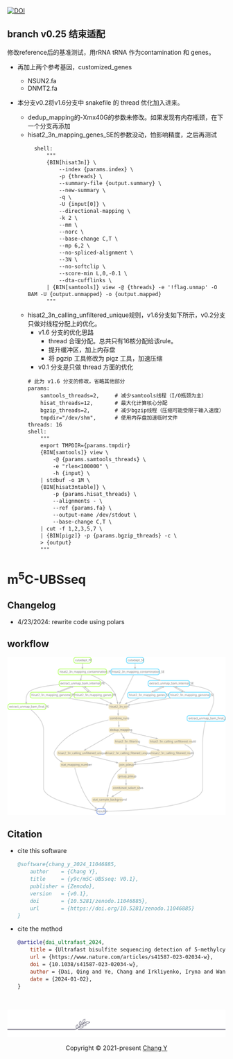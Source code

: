 [![DOI](https://zenodo.org/badge/DOI/10.5281/zenodo.11046885.svg)](https://doi.org/10.5281/zenodo.11046885)

## branch v0.25 结束适配
修改reference后的基准测试，用rRNA tRNA 作为contamination 和 genes。
* 再加上两个参考基因，customized_genes
  * NSUN2.fa
  * DNMT2.fa

* 本分支v0.2将v1.6分支中 snakefile 的 thread 优化加入进来。
  * dedup_mapping的-Xmx40G的参数未修改。如果发现有内存瓶颈，在下一个分支再添加
  * hisat2_3n_mapping_genes_SE的参数没动，怕影响精度，之后再测试
    ```
      shell:
          """
          {BIN[hisat3n]} \
              --index {params.index} \
              -p {threads} \
              --summary-file {output.summary} \
              --new-summary \
              -q \
              -U {input[0]} \
              --directional-mapping \
              -k 2 \
              --mm \
              --norc \
              --base-change C,T \
              --mp 6,2 \
              --no-spliced-alignment \
              --3N \
              --no-softclip \
              --score-min L,0,-0.1 \
              --dta-cufflinks \
          | {BIN[samtools]} view -@ {threads} -e '!flag.unmap' -O BAM -U {output.unmapped} -o {output.mapped}
          """
    ```
  * hisat2_3n_calling_unfiltered_unique规则，v1.6分支如下所示，v0.2分支只做对线程分配上的优化。
    * v1.6 分支的优化思路
      * thread 合理分配。总共只有16核分配给该rule。
      * 提升缓冲区，加上内存盘
      * 将 pgzip 工具修改为 pigz 工具，加速压缩
    * v0.1 分支是只做 thread 方面的优化
    ```
    # 此为 v1.6 分支的修改，省略其他部分
    params:
        samtools_threads=2,     # 减少samtools线程（I/O瓶颈为主）
        hisat_threads=12,       # 最大化计算核心分配
        bgzip_threads=2,        # 减少bgzip线程（压缩可能受限于输入速度）
        tmpdir="/dev/shm",      # 使用内存盘加速临时文件
    threads: 16
    shell:
        """
        export TMPDIR={params.tmpdir}
        {BIN[samtools]} view \
            -@ {params.samtools_threads} \
            -e "rlen<100000" \
            -h {input} \
        | stdbuf -o 1M \
        {BIN[hisat3ntable]} \
            -p {params.hisat_threads} \
            --alignments - \
            --ref {params.fa} \
            --output-name /dev/stdout \
            --base-change C,T \
        | cut -f 1,2,3,5,7 \
        | {BIN[pigz]} -p {params.bgzip_threads} -c \
        > {output}
        """
    ```

# m<sup>5</sup>C-UBSseq

## Changelog

- 4/23/2024: rewrite code using polars

## workflow

[![](./docs/flow.svg)](https://github.com/y9c/m5C-UBSseq)

## Citation

- cite this software

  ```BibTex
  @software{chang_y_2024_11046885,
      author    = {Chang Y},
      title     = {y9c/m5C-UBSseq: V0.1},
      publisher = {Zenodo},
      version   = {v0.1},
      doi       = {10.5281/zenodo.11046885},
      url       = {https://doi.org/10.5281/zenodo.11046885}
  }
  ```

- cite the method

  ```BibTex
  @article{dai_ultrafast_2024,
      title = {Ultrafast bisulfite sequencing detection of 5-methylcytosine in {DNA} and {RNA}},
      url = {https://www.nature.com/articles/s41587-023-02034-w},
      doi = {10.1038/s41587-023-02034-w},
      author = {Dai, Qing and Ye, Chang and Irkliyenko, Iryna and Wang, Yiding and Sun, Hui-Lung and Gao, Yun and Liu, Yushuai and Beadell, Alana and Perea, José and Goel, Ajay and He, Chuan},
      date = {2024-01-02},
  }
  ```

&nbsp;

<p align="center">
<img
  src="https://raw.githubusercontent.com/y9c/y9c/master/resource/footer_line.svg?sanitize=true"
/>
</p>
<p align="center">
Copyright &copy; 2021-present
<a href="https://github.com/y9c" target="_blank">Chang Y</a>
</p>
<p align="center">
